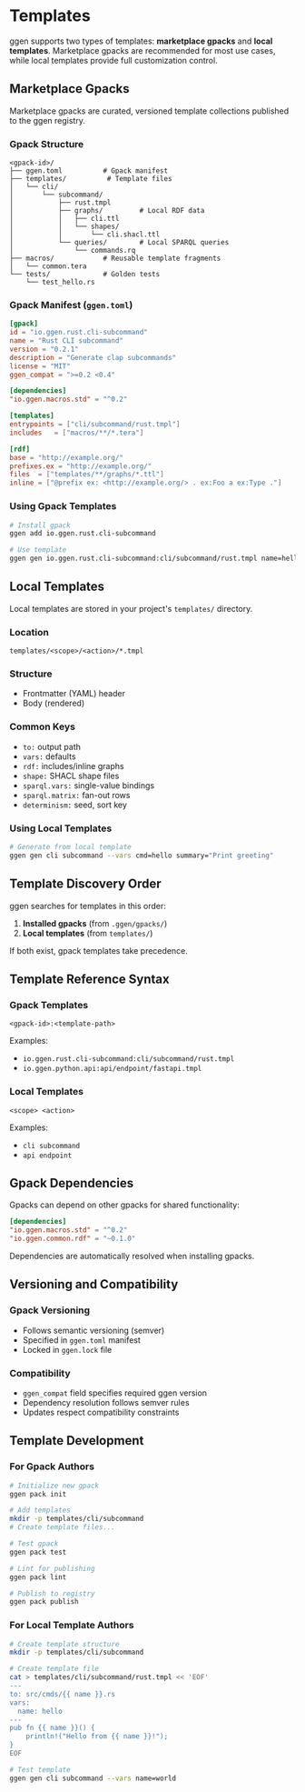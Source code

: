 # Templates

ggen supports two types of templates: **marketplace gpacks** and **local templates**. Marketplace gpacks are recommended for most use cases, while local templates provide full customization control.

## Marketplace Gpacks

Marketplace gpacks are curated, versioned template collections published to the ggen registry.

### Gpack Structure

```
<gpack-id>/
├── ggen.toml          # Gpack manifest
├── templates/          # Template files
│   └── cli/
│       └── subcommand/
│           ├── rust.tmpl
│           ├── graphs/         # Local RDF data
│           │   ├── cli.ttl
│           │   └── shapes/
│           │       └── cli.shacl.ttl
│           └── queries/        # Local SPARQL queries
│               └── commands.rq
├── macros/            # Reusable template fragments
│   └── common.tera
└── tests/             # Golden tests
    └── test_hello.rs
```

### Gpack Manifest (`ggen.toml`)

```toml
[gpack]
id = "io.ggen.rust.cli-subcommand"
name = "Rust CLI subcommand"
version = "0.2.1"
description = "Generate clap subcommands"
license = "MIT"
ggen_compat = ">=0.2 <0.4"

[dependencies]
"io.ggen.macros.std" = "^0.2"

[templates]
entrypoints = ["cli/subcommand/rust.tmpl"]
includes   = ["macros/**/*.tera"]

[rdf]
base = "http://example.org/"
prefixes.ex = "http://example.org/"
files  = ["templates/**/graphs/*.ttl"]
inline = ["@prefix ex: <http://example.org/> . ex:Foo a ex:Type ."]
```

### Using Gpack Templates

```bash
# Install gpack
ggen add io.ggen.rust.cli-subcommand

# Use template
ggen gen io.ggen.rust.cli-subcommand:cli/subcommand/rust.tmpl name=hello
```

## Local Templates

Local templates are stored in your project's `templates/` directory.

### Location
```
templates/<scope>/<action>/*.tmpl
```

### Structure
- Frontmatter (YAML) header
- Body (rendered)

### Common Keys
- `to:` output path
- `vars:` defaults
- `rdf:` includes/inline graphs
- `shape:` SHACL shape files
- `sparql.vars:` single-value bindings
- `sparql.matrix:` fan-out rows
- `determinism:` seed, sort key

### Using Local Templates

```bash
# Generate from local template
ggen gen cli subcommand --vars cmd=hello summary="Print greeting"
```

## Template Discovery Order

ggen searches for templates in this order:

1. **Installed gpacks** (from `.ggen/gpacks/`)
2. **Local templates** (from `templates/`)

If both exist, gpack templates take precedence.

## Template Reference Syntax

### Gpack Templates
```
<gpack-id>:<template-path>
```

Examples:
- `io.ggen.rust.cli-subcommand:cli/subcommand/rust.tmpl`
- `io.ggen.python.api:api/endpoint/fastapi.tmpl`

### Local Templates
```
<scope> <action>
```

Examples:
- `cli subcommand`
- `api endpoint`

## Gpack Dependencies

Gpacks can depend on other gpacks for shared functionality:

```toml
[dependencies]
"io.ggen.macros.std" = "^0.2"
"io.ggen.common.rdf" = "~0.1.0"
```

Dependencies are automatically resolved when installing gpacks.

## Versioning and Compatibility

### Gpack Versioning
- Follows semantic versioning (semver)
- Specified in `ggen.toml` manifest
- Locked in `ggen.lock` file

### Compatibility
- `ggen_compat` field specifies required ggen version
- Dependency resolution follows semver rules
- Updates respect compatibility constraints

## Template Development

### For Gpack Authors

```bash
# Initialize new gpack
ggen pack init

# Add templates
mkdir -p templates/cli/subcommand
# Create template files...

# Test gpack
ggen pack test

# Lint for publishing
ggen pack lint

# Publish to registry
ggen pack publish
```

### For Local Template Authors

```bash
# Create template structure
mkdir -p templates/cli/subcommand

# Create template file
cat > templates/cli/subcommand/rust.tmpl << 'EOF'
---
to: src/cmds/{{ name }}.rs
vars:
  name: hello
---
pub fn {{ name }}() {
    println!("Hello from {{ name }}!");
}
EOF

# Test template
ggen gen cli subcommand --vars name=world
```
